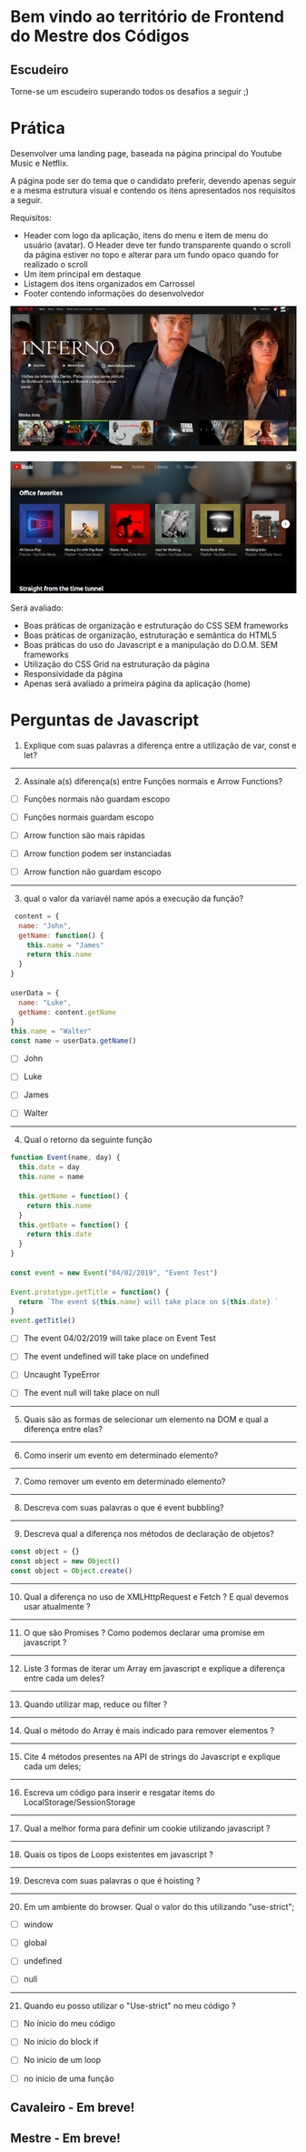 # Bem  vindo ao território de Frontend do Mestre dos Códigos

## Escudeiro

Torne-se um escudeiro superando todos os desafios a seguir ;)

# Prática

Desenvolver uma landing page, baseada na página principal do Youtube  Music e Netflix.

A página pode ser do tema que o candidato preferir, devendo apenas seguir e a mesma estrutura visual e contendo os itens apresentados nos requisitos a seguir.

Requisitos:

- Header com logo da aplicação, itens do menu e item de menu do usuário (avatar). O Header deve ter fundo transparente quando o scroll da página estiver no topo e alterar para um fundo opaco quando for realizado o 	scroll
-   Um item principal em destaque
-   Listagem dos itens organizados em Carrossel
-   Footer contendo informações do desenvolvedor

![Netflix](img/netflix.png)

![Youtube Music](img/yt-music.png)

Será avaliado:

-   Boas práticas de organização e estruturação do CSS SEM frameworks
-   Boas práticas de organização, estruturação e semântica do HTML5
-   Boas práticas do uso do Javascript e a manipulação do D.O.M.  SEM frameworks
-   Utilização do CSS Grid na estruturação da página
-   Responsividade da página
-   Apenas será avaliado a primeira página da aplicação (home)

# Perguntas de Javascript

1. Explique com suas palavras a diferença entre a utilização de var, const e let?

---

2. Assinale a(s) diferença(s) entre Funções normais e Arrow Functions?

- [ ] Funções normais não guardam escopo

- [ ] Funções normais guardam escopo

- [ ] Arrow function são mais rápidas

- [ ] Arrow function podem ser instanciadas

- [ ] Arrow function não guardam escopo

---

3. qual o valor da variavél name após a execução da função?

```javascript
 content = {
  name: "John",
  getName: function() {
    this.name = "James"
    return this.name
  }
}

userData = {
  name: "Luke",
  getName: content.getName
}
this.name = "Walter"
const name = userData.getName()

```
- [ ] John

- [ ] Luke

- [ ] James

- [ ] Walter

---

4. Qual o retorno da seguinte função

```javascript
function Event(name, day) {
  this.date = day
  this.name = name

  this.getName = function() {
    return this.name
  }
  this.getDate = function() {
    return this.date
  }
}

const event = new Event("04/02/2019", "Event Test")

Event.prototype.getTitle = function() {
  return `The event ${this.name} will take place on ${this.date} `
}
event.getTitle()

```

- [ ] The event 04/02/2019 will take place on Event Test

- [ ] The event undefined will take place on undefined

- [ ] Uncaught TypeError

- [ ] The event null will take place on null

---

5. Quais são as formas de selecionar um elemento na DOM e qual a diferença entre elas?

---

6. Como inserir um evento em determinado elemento?

---

7. Como remover um evento em determinado elemento?

---

8. Descreva com suas palavras o que é event bubbling?

---

9. Descreva qual a diferença nos métodos de declaração de objetos?

```javascript
const object = {}
const object = new Object()
const object = Object.create()
```

---

10. Qual a diferença no uso de XMLHttpRequest e Fetch ? E qual devemos usar atualmente ?

---

11. O que são Promises ? Como podemos declarar uma promise em javascript ?

---

12. Liste 3 formas de iterar um Array em javascript e explique a diferença entre cada um deles?

---

13. Quando utilizar map, reduce ou filter ?

---

14. Qual o método do Array é mais indicado para remover elementos ?

---

15. Cite 4 métodos presentes na API de strings do Javascript e explique cada um deles;

---

16. Escreva um código para inserir e resgatar items do LocalStorage/SessionStorage

---

17. Qual a melhor forma para definir um cookie utilizando javascript ?

---

18. Quais os tipos de Loops existentes em javascript ?

---

19. Descreva com suas palavras o que é hoisting ?

---

20. Em um ambiente do browser. Qual o valor do this utilizando "use-strict";

- [ ] window

- [ ] global

- [ ] undefined

- [ ] null

---

21. Quando eu posso utilizar o "Use-strict" no meu código ?

- [ ] No ínicio do meu código

- [ ] No inicio do block if

- [ ] No inicio de um loop

- [ ] no inicio de uma função

## Cavaleiro - Em breve!

## Mestre - Em breve!
